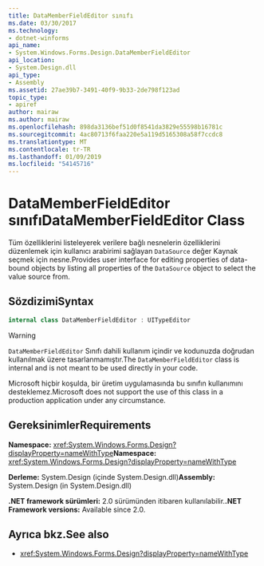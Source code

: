 ```yaml
---
title: DataMemberFieldEditor sınıfı
ms.date: 03/30/2017
ms.technology:
- dotnet-winforms
api_name:
- System.Windows.Forms.Design.DataMemberFieldEditor
api_location:
- System.Design.dll
api_type:
- Assembly
ms.assetid: 27ae39b7-3491-40f9-9b33-2de798f123ad
topic_type:
- apiref
author: mairaw
ms.author: mairaw
ms.openlocfilehash: 898da3136bef51d0f8541da3829e55598b16781c
ms.sourcegitcommit: 4ac80713f6faa220e5a119d5165308a58f7ccdc8
ms.translationtype: MT
ms.contentlocale: tr-TR
ms.lasthandoff: 01/09/2019
ms.locfileid: "54145716"
---
```

# <a name="datamemberfieldeditor-class"></a><span data-ttu-id="40174-102">DataMemberFieldEditor sınıfı</span><span class="sxs-lookup"><span data-stu-id="40174-102">DataMemberFieldEditor Class</span></span>

<span data-ttu-id="40174-103">Tüm özelliklerini listeleyerek verilere bağlı nesnelerin özelliklerini düzenlemek için kullanıcı arabirimi sağlayan `DataSource` değer Kaynak seçmek için nesne.</span><span class="sxs-lookup"><span data-stu-id="40174-103">Provides user interface for editing properties of data-bound objects by listing all properties of the `DataSource` object to select the value source from.</span></span>  
  
## <a name="syntax"></a><span data-ttu-id="40174-104">Sözdizimi</span><span class="sxs-lookup"><span data-stu-id="40174-104">Syntax</span></span>
  
```csharp
internal class DataMemberFieldEditor : UITypeEditor
```

> [!WARNING]
> <span data-ttu-id="40174-105">`DataMemberFieldEditor` Sınıfı dahili kullanım içindir ve kodunuzda doğrudan kullanılmak üzere tasarlanmamıştır.</span><span class="sxs-lookup"><span data-stu-id="40174-105">The `DataMemberFieldEditor` class is internal and is not meant to be used directly in your code.</span></span>
> 
> <span data-ttu-id="40174-106">Microsoft hiçbir koşulda, bir üretim uygulamasında bu sınıfın kullanımını desteklemez.</span><span class="sxs-lookup"><span data-stu-id="40174-106">Microsoft does not support the use of this class in a production application under any circumstance.</span></span>

## <a name="requirements"></a><span data-ttu-id="40174-107">Gereksinimler</span><span class="sxs-lookup"><span data-stu-id="40174-107">Requirements</span></span>

<span data-ttu-id="40174-108">**Namespace:** <xref:System.Windows.Forms.Design?displayProperty=nameWithType></span><span class="sxs-lookup"><span data-stu-id="40174-108">**Namespace:** <xref:System.Windows.Forms.Design?displayProperty=nameWithType></span></span>  
  
<span data-ttu-id="40174-109">**Derleme:** System.Design (içinde System.Design.dll)</span><span class="sxs-lookup"><span data-stu-id="40174-109">**Assembly:** System.Design (in System.Design.dll)</span></span>  
  
<span data-ttu-id="40174-110">**.NET framework sürümleri:** 2.0 sürümünden itibaren kullanılabilir.</span><span class="sxs-lookup"><span data-stu-id="40174-110">**.NET Framework versions:** Available since 2.0.</span></span>  
  
## <a name="see-also"></a><span data-ttu-id="40174-111">Ayrıca bkz.</span><span class="sxs-lookup"><span data-stu-id="40174-111">See also</span></span>

- <xref:System.Windows.Forms.Design?displayProperty=nameWithType>
